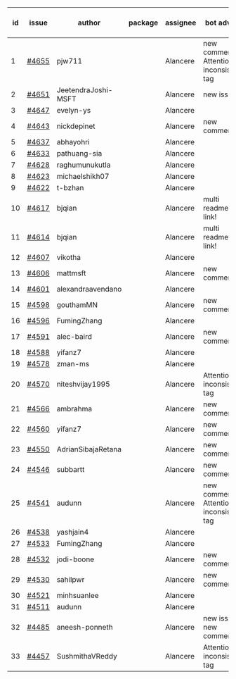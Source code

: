 | id | issue | author | package | assignee | bot advice | created date of issue | target release date | date from target |
| ------ | ------ | ------ | ------ | ------ | ------ | ------ | ------ | :-----: |
| 1 | [#4655](https://github.com/Azure/sdk-release-request/issues/4655) | pjw711 |  | Alancere | new comment. Attention to inconsistent tag | 10-13 | 11-24 |  |
| 2 | [#4651](https://github.com/Azure/sdk-release-request/issues/4651) | JeetendraJoshi-MSFT |  | Alancere | new issue. | 10-13 | 11-24 |  |
| 3 | [#4647](https://github.com/Azure/sdk-release-request/issues/4647) | evelyn-ys |  | Alancere |  | 10-13 | 10-27 |  |
| 4 | [#4643](https://github.com/Azure/sdk-release-request/issues/4643) | nickdepinet |  | Alancere | new comment. | 10-12 | 10-27 |  |
| 5 | [#4637](https://github.com/Azure/sdk-release-request/issues/4637) | abhayohri |  | Alancere |  | 10-12 | 10-27 |  |
| 6 | [#4633](https://github.com/Azure/sdk-release-request/issues/4633) | pathuang-sia |  | Alancere |  | 10-12 | 10-27 |  |
| 7 | [#4628](https://github.com/Azure/sdk-release-request/issues/4628) | raghumunukutla |  | Alancere |  | 10-12 | 10-27 |  |
| 8 | [#4623](https://github.com/Azure/sdk-release-request/issues/4623) | michaelshikh07 |  | Alancere |  | 10-09 | 10-27 |  |
| 9 | [#4622](https://github.com/Azure/sdk-release-request/issues/4622) | t-bzhan |  | Alancere |  | 10-08 | 10-27 |  |
| 10 | [#4617](https://github.com/Azure/sdk-release-request/issues/4617) | bjqian |  | Alancere | multi readme link! | 10-07 | 10-27 |  |
| 11 | [#4614](https://github.com/Azure/sdk-release-request/issues/4614) | bjqian |  | Alancere | multi readme link! | 10-07 | 10-27 |  |
| 12 | [#4607](https://github.com/Azure/sdk-release-request/issues/4607) | vikotha |  | Alancere |  | 10-06 | 10-27 |  |
| 13 | [#4606](https://github.com/Azure/sdk-release-request/issues/4606) | mattmsft |  | Alancere | new comment. | 10-03 | 10-27 |  |
| 14 | [#4601](https://github.com/Azure/sdk-release-request/issues/4601) | alexandraavendano |  | Alancere |  | 10-02 | 10-27 |  |
| 15 | [#4598](https://github.com/Azure/sdk-release-request/issues/4598) | gouthamMN |  | Alancere | new comment. | 10-02 | 10-27 |  |
| 16 | [#4596](https://github.com/Azure/sdk-release-request/issues/4596) | FumingZhang |  | Alancere |  | 09-29 | 10-27 |  |
| 17 | [#4591](https://github.com/Azure/sdk-release-request/issues/4591) | alec-baird |  | Alancere | new comment. | 09-28 | 10-27 |  |
| 18 | [#4588](https://github.com/Azure/sdk-release-request/issues/4588) | yifanz7 |  | Alancere |  | 09-28 | 10-27 |  |
| 19 | [#4578](https://github.com/Azure/sdk-release-request/issues/4578) | zman-ms |  | Alancere |  | 09-26 | 10-27 |  |
| 20 | [#4570](https://github.com/Azure/sdk-release-request/issues/4570) | niteshvijay1995 |  | Alancere | Attention to inconsistent tag | 09-26 | 10-27 |  |
| 21 | [#4566](https://github.com/Azure/sdk-release-request/issues/4566) | ambrahma |  | Alancere | new comment. | 09-25 | 10-27 |  |
| 22 | [#4560](https://github.com/Azure/sdk-release-request/issues/4560) | yifanz7 |  | Alancere | new comment. | 09-25 | 10-27 |  |
| 23 | [#4550](https://github.com/Azure/sdk-release-request/issues/4550) | AdrianSibajaRetana |  | Alancere | new comment. | 09-22 | 10-27 |  |
| 24 | [#4546](https://github.com/Azure/sdk-release-request/issues/4546) | subbartt |  | Alancere | new comment. | 09-22 | 10-27 |  |
| 25 | [#4541](https://github.com/Azure/sdk-release-request/issues/4541) | audunn |  | Alancere | new comment. Attention to inconsistent tag | 09-21 | 10-27 |  |
| 26 | [#4538](https://github.com/Azure/sdk-release-request/issues/4538) | yashjain4 |  | Alancere |  | 09-21 | 10-27 |  |
| 27 | [#4533](https://github.com/Azure/sdk-release-request/issues/4533) | FumingZhang |  | Alancere |  | 09-21 | 10-27 |  |
| 28 | [#4532](https://github.com/Azure/sdk-release-request/issues/4532) | jodi-boone |  | Alancere | new comment. | 09-20 | 10-27 |  |
| 29 | [#4530](https://github.com/Azure/sdk-release-request/issues/4530) | sahilpwr |  | Alancere | new comment. | 09-20 | 10-27 |  |
| 30 | [#4521](https://github.com/Azure/sdk-release-request/issues/4521) | minhsuanlee |  | Alancere |  | 09-13 | 10-27 |  |
| 31 | [#4511](https://github.com/Azure/sdk-release-request/issues/4511) | audunn |  | Alancere |  | 09-08 | 10-27 |  |
| 32 | [#4485](https://github.com/Azure/sdk-release-request/issues/4485) | aneesh-ponneth |  | Alancere | new issue. new comment. | 08-31 | 09-22 |  |
| 33 | [#4457](https://github.com/Azure/sdk-release-request/issues/4457) | SushmithaVReddy |  | Alancere | Attention to inconsistent tag | 08-23 | 09-22 |  |
